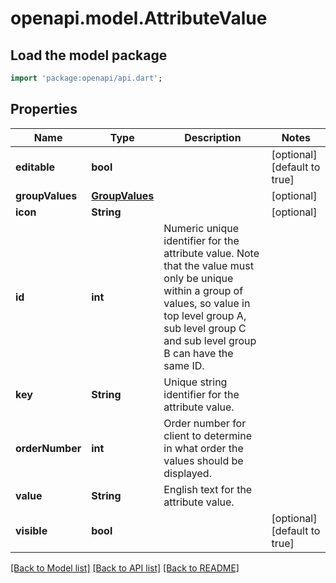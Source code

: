 # openapi.model.AttributeValue

## Load the model package
```dart
import 'package:openapi/api.dart';
```

## Properties
Name | Type | Description | Notes
------------ | ------------- | ------------- | -------------
**editable** | **bool** |  | [optional] [default to true]
**groupValues** | [**GroupValues**](GroupValues.md) |  | [optional] 
**icon** | **String** |  | [optional] 
**id** | **int** | Numeric unique identifier for the attribute value. Note that the value must only be unique within a group of values, so value in top level group A, sub level group C and sub level group B can have the same ID. | 
**key** | **String** | Unique string identifier for the attribute value. | 
**orderNumber** | **int** | Order number for client to determine in what order the values should be displayed. | 
**value** | **String** | English text for the attribute value. | 
**visible** | **bool** |  | [optional] [default to true]

[[Back to Model list]](../README.md#documentation-for-models) [[Back to API list]](../README.md#documentation-for-api-endpoints) [[Back to README]](../README.md)


